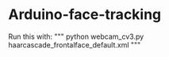 # Arduino-face-tracking

Run this with:
"""
python webcam_cv3.py haarcascade_frontalface_default.xml
"""
